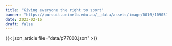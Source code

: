 ```yaml
---
title: "Giving everyone the right to sport"
banner: "https://pursuit.unimelb.edu.au/__data/assets/image/0016/109051/SPortPic166870cd7a377f7e2e92cc62a163fcf7eed5aa4dee02c0a246b17024af1c1.webp"
date: 2023-02-16
draft: false
---
```


{{< json_article file="data/p77000.json" >}}